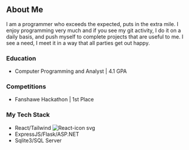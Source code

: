 ## About Me
I am a programmer who exceeds the expected, puts in the extra mile. I enjoy programming very much and if you see my git activity, I do it on a daily basis, and push myself to complete projects that are useful to me. I see a need, I meet it in a way that all parties get out happy.

### Education
- Computer Programming and Analyst | 4.1 GPA

### Competitions
- Fanshawe Hackathon | 1st Place

### My Tech Stack
- React/Tailwind ![React-icon svg](https://github.com/user-attachments/assets/4859ca35-d88e-4fed-aa04-55dcf81e8a6d)
- ExpressJS/Flask/ASP.NET
- Sqlite3/SQL Server
 

